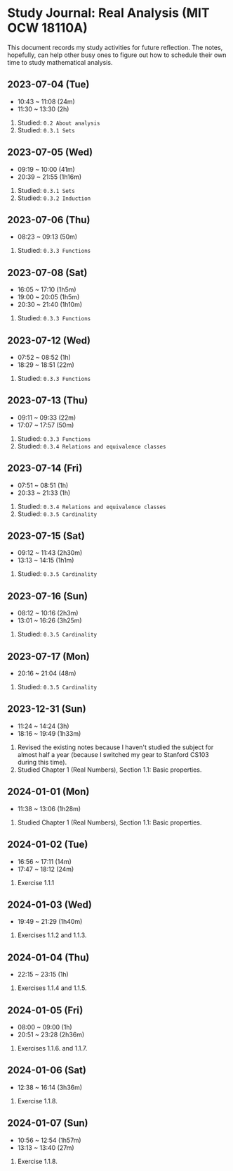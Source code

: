 # Study Journal: Real Analysis (MIT OCW 18110A)

This document records my study activities for future reflection. The notes, hopefully, can help other busy ones to figure out how to schedule their own time to study mathematical analysis.

## 2023-07-04 (Tue)

- 10:43 ~ 11:08 (24m)
- 11:30 ~ 13:30 (2h)

1. Studied: `0.2 About analysis`
2. Studied: `0.3.1 Sets`

## 2023-07-05 (Wed)

- 09:19 ~ 10:00 (41m)
- 20:39 ~ 21:55 (1h16m)

1. Studied: `0.3.1 Sets`
2. Studied: `0.3.2 Induction`

## 2023-07-06 (Thu)

- 08:23 ~ 09:13 (50m)

1. Studied: `0.3.3 Functions`

## 2023-07-08 (Sat)

- 16:05 ~ 17:10 (1h5m)
- 19:00 ~ 20:05 (1h5m)
- 20:30 ~ 21:40 (1h10m)

1. Studied: `0.3.3 Functions`

## 2023-07-12 (Wed)

- 07:52 ~ 08:52 (1h)
- 18:29 ~ 18:51 (22m)

1. Studied: `0.3.3 Functions`

## 2023-07-13 (Thu)

- 09:11 ~ 09:33 (22m)
- 17:07 ~ 17:57 (50m)

1. Studied: `0.3.3 Functions`
2. Studied: `0.3.4 Relations and equivalence classes`

## 2023-07-14 (Fri)

- 07:51 ~ 08:51 (1h)
- 20:33 ~ 21:33 (1h)

1. Studied: `0.3.4 Relations and equivalence classes`
2. Studied: `0.3.5 Cardinality`

## 2023-07-15 (Sat)

- 09:12 ~ 11:43 (2h30m)
- 13:13 ~ 14:15 (1h1m)

1. Studied: `0.3.5 Cardinality`

## 2023-07-16 (Sun)

- 08:12 ~ 10:16 (2h3m)
- 13:01 ~ 16:26 (3h25m)

1. Studied: `0.3.5 Cardinality`

## 2023-07-17 (Mon)

- 20:16 ~ 21:04 (48m)

1. Studied: `0.3.5 Cardinality`

## 2023-12-31 (Sun)

- 11:24 ~ 14:24 (3h)
- 18:16 ~ 19:49 (1h33m)

1. Revised the existing notes because I haven't studied the subject for almost half a year (because I switched my gear to Stanford CS103 during this time).
2. Studied Chapter 1 (Real Numbers), Section 1.1: Basic properties.

## 2024-01-01 (Mon)

- 11:38 ~ 13:06 (1h28m)

1. Studied Chapter 1 (Real Numbers), Section 1.1: Basic properties.

## 2024-01-02 (Tue)

- 16:56 ~ 17:11 (14m)
- 17:47 ~ 18:12 (24m)

1. Exercise 1.1.1

## 2024-01-03 (Wed)

- 19:49 ~ 21:29 (1h40m)

1. Exercises 1.1.2 and 1.1.3.

## 2024-01-04 (Thu)

- 22:15 ~ 23:15 (1h)

1. Exercises 1.1.4 and 1.1.5.

## 2024-01-05 (Fri)

- 08:00 ~ 09:00 (1h)
- 20:51 ~ 23:28 (2h36m)

1. Exercises 1.1.6. and 1.1.7.

## 2024-01-06 (Sat)

- 12:38 ~ 16:14 (3h36m)

1. Exercise 1.1.8.

## 2024-01-07 (Sun)

- 10:56 ~ 12:54 (1h57m)
- 13:13 ~ 13:40 (27m)

1. Exercise 1.1.8.
